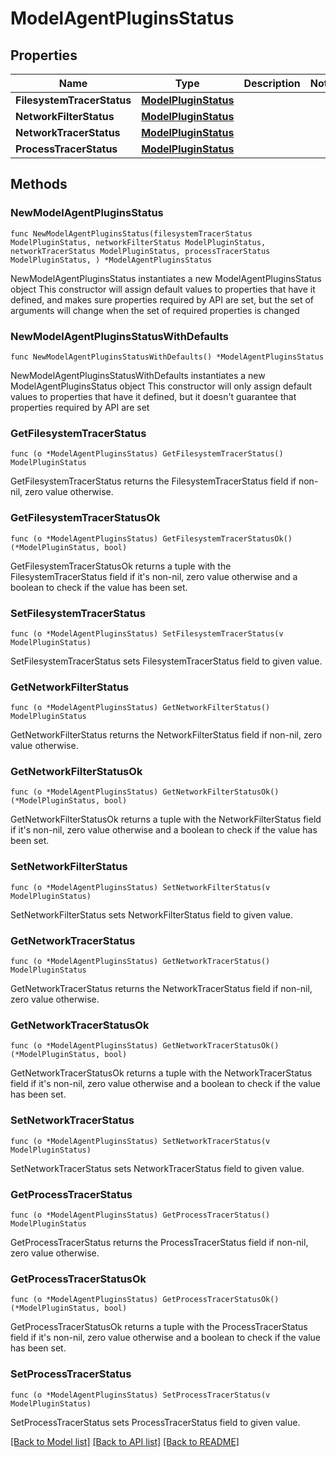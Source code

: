 # ModelAgentPluginsStatus

## Properties

Name | Type | Description | Notes
------------ | ------------- | ------------- | -------------
**FilesystemTracerStatus** | [**ModelPluginStatus**](ModelPluginStatus.md) |  | 
**NetworkFilterStatus** | [**ModelPluginStatus**](ModelPluginStatus.md) |  | 
**NetworkTracerStatus** | [**ModelPluginStatus**](ModelPluginStatus.md) |  | 
**ProcessTracerStatus** | [**ModelPluginStatus**](ModelPluginStatus.md) |  | 

## Methods

### NewModelAgentPluginsStatus

`func NewModelAgentPluginsStatus(filesystemTracerStatus ModelPluginStatus, networkFilterStatus ModelPluginStatus, networkTracerStatus ModelPluginStatus, processTracerStatus ModelPluginStatus, ) *ModelAgentPluginsStatus`

NewModelAgentPluginsStatus instantiates a new ModelAgentPluginsStatus object
This constructor will assign default values to properties that have it defined,
and makes sure properties required by API are set, but the set of arguments
will change when the set of required properties is changed

### NewModelAgentPluginsStatusWithDefaults

`func NewModelAgentPluginsStatusWithDefaults() *ModelAgentPluginsStatus`

NewModelAgentPluginsStatusWithDefaults instantiates a new ModelAgentPluginsStatus object
This constructor will only assign default values to properties that have it defined,
but it doesn't guarantee that properties required by API are set

### GetFilesystemTracerStatus

`func (o *ModelAgentPluginsStatus) GetFilesystemTracerStatus() ModelPluginStatus`

GetFilesystemTracerStatus returns the FilesystemTracerStatus field if non-nil, zero value otherwise.

### GetFilesystemTracerStatusOk

`func (o *ModelAgentPluginsStatus) GetFilesystemTracerStatusOk() (*ModelPluginStatus, bool)`

GetFilesystemTracerStatusOk returns a tuple with the FilesystemTracerStatus field if it's non-nil, zero value otherwise
and a boolean to check if the value has been set.

### SetFilesystemTracerStatus

`func (o *ModelAgentPluginsStatus) SetFilesystemTracerStatus(v ModelPluginStatus)`

SetFilesystemTracerStatus sets FilesystemTracerStatus field to given value.


### GetNetworkFilterStatus

`func (o *ModelAgentPluginsStatus) GetNetworkFilterStatus() ModelPluginStatus`

GetNetworkFilterStatus returns the NetworkFilterStatus field if non-nil, zero value otherwise.

### GetNetworkFilterStatusOk

`func (o *ModelAgentPluginsStatus) GetNetworkFilterStatusOk() (*ModelPluginStatus, bool)`

GetNetworkFilterStatusOk returns a tuple with the NetworkFilterStatus field if it's non-nil, zero value otherwise
and a boolean to check if the value has been set.

### SetNetworkFilterStatus

`func (o *ModelAgentPluginsStatus) SetNetworkFilterStatus(v ModelPluginStatus)`

SetNetworkFilterStatus sets NetworkFilterStatus field to given value.


### GetNetworkTracerStatus

`func (o *ModelAgentPluginsStatus) GetNetworkTracerStatus() ModelPluginStatus`

GetNetworkTracerStatus returns the NetworkTracerStatus field if non-nil, zero value otherwise.

### GetNetworkTracerStatusOk

`func (o *ModelAgentPluginsStatus) GetNetworkTracerStatusOk() (*ModelPluginStatus, bool)`

GetNetworkTracerStatusOk returns a tuple with the NetworkTracerStatus field if it's non-nil, zero value otherwise
and a boolean to check if the value has been set.

### SetNetworkTracerStatus

`func (o *ModelAgentPluginsStatus) SetNetworkTracerStatus(v ModelPluginStatus)`

SetNetworkTracerStatus sets NetworkTracerStatus field to given value.


### GetProcessTracerStatus

`func (o *ModelAgentPluginsStatus) GetProcessTracerStatus() ModelPluginStatus`

GetProcessTracerStatus returns the ProcessTracerStatus field if non-nil, zero value otherwise.

### GetProcessTracerStatusOk

`func (o *ModelAgentPluginsStatus) GetProcessTracerStatusOk() (*ModelPluginStatus, bool)`

GetProcessTracerStatusOk returns a tuple with the ProcessTracerStatus field if it's non-nil, zero value otherwise
and a boolean to check if the value has been set.

### SetProcessTracerStatus

`func (o *ModelAgentPluginsStatus) SetProcessTracerStatus(v ModelPluginStatus)`

SetProcessTracerStatus sets ProcessTracerStatus field to given value.



[[Back to Model list]](../README.md#documentation-for-models) [[Back to API list]](../README.md#documentation-for-api-endpoints) [[Back to README]](../README.md)


